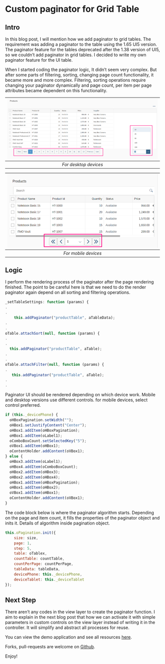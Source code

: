 # Custom paginator for Grid Table

## Intro

In this blog post, I will mention how we add paginator to grid tables. The requirement was adding a paginator to the table using the 1.65 UI5 version. The paginator feature for the tables deprecated after the 1.38 version of UI5, so we couldn’t add paginator in grid tables. I decided to write my own paginator feature for the UI table.

When I started coding the paginator logic, It didn’t seem very complex. But after some parts of filtering, sorting, changing page count functionality, it became more and more complex. Filtering, sorting operations require changing your paginator dynamically and page count, per item per page attributes became dependent on this functionality.

| ![For desktop devices](images/custom-paginator-1.png) | 
|:--:| 
| *For desktop devices* |

| ![For mobile devices](images/custom-paginator-2.png) | 
|:--:| 
| *For mobile devices* |

## Logic

I perform the rendering process of the paginator after the page rendering finished. The point to be careful here is that we need to do the render paginator again depend on all sorting and filtering operations.

````javascript
_setTableSettings: function (params) {
.
.
    this.addPaginator("productTable", aTableData);
.
.
oTable.attachSort(null, function (params) {
.
.
  this.addPaginator("productTable", aTable);
.
.
oTable.attachFilter(null, function (params) {
.
   this.addPaginator("productTable", aTable);
.
.
````
Paginator UI should be rendered depending on which device work. Mobile and desktop versions use different controls. for mobile devices, select control preferred.

````javascript
if (this._devicePhone) {
  oHBoxPagination.setWidth("");
  oHBox1.setJustifyContent("Center");
  oHBox1.addItem(oHBoxPagination);
  oHBox1.addItem(oLabel1);
  oComboBoxCount.setSelectedKey("5");
  oVBox1.addItem(oHBox1);
  oContentHolder.addContent(oVBox1);
} else {
  oHBox3.addItem(oLabel1);
  oHBox4.addItem(oComboBoxCount);
  oHBox2.addItem(oHBox3);
  oHBox2.addItem(oHBox4);
  oHBox1.addItem(oHBoxPagination);
  oHBox1.addItem(oHBox2);
  oVBox1.addItem(oHBox1);
  oContentHolder.addContent(oVBox1);
}
````
The code block below is where the paginator algorithm starts. Depending on the page and item count, it fills the properties of the paginator object and inits it. Details of algorithm inside pagination object.

````javascript
this.oPagination.init({
    size: size,
    page: 1,
    step: 5,
    table: oTablex,
    countTable: countTable,
    countPerPage: countPerPage,
    tableData: tableData,
    devicePhone: this._devicePhone,
    deviceTablet: this._deviceTablet
});
````

## Next Step

There aren’t any codes in the view layer to create the paginator function. I aim to explain in the next blog post that how we can activate it with simple parameters in custom controls on the view layer instead of writing it in the controller. It will simplify and abstract all processes for reuse.

You can view the demo application and see all resources [here](http://embed.plnkr.co/9Jlh6N/).

Forks, pull-requests are welcome on [Github](https://github.com/Yunustuzun/Paginator-in-Table-UI5).

Enjoy!
